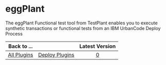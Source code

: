 
eggPlant
========


The eggPlant Functional test tool from TestPlant enables you to execute synthetic transactions or functional tests from an IBM UrbanCode Deploy Process




|Back to ...||Latest Version|
| :---: | :---: | :---: |
|[All Plugins](../../index.md)|[Deploy Plugins](../README.md)|[0]()|
